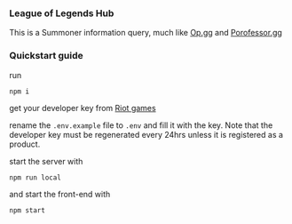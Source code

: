 ### League of Legends Hub

This is a Summoner information query, much like [Op.gg](https://na.op.gg/) and [Porofessor.gg](https://porofessor.gg/)

### Quickstart guide

run
```
npm i
```

get your developer key from [Riot games](https://developer.riotgames.com/)

rename the `.env.example` file to `.env` and fill it with the key. Note that the developer key must be regenerated every 24hrs unless it is registered as a product. 

start the server with 
```
npm run local
```
and start the front-end with 

```
npm start
```

